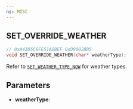 ```yaml
---
ns: MISC
---
```

## SET_OVERRIDE_WEATHER

```c
// 0xA43D5C6FE51ADBEF 0xD9082BB5
void SET_OVERRIDE_WEATHER(char* weatherType);
```

Refer to [`SET_WEATHER_TYPE_NOW`](#_0x29B487C359E19889) for weather types.

## Parameters
* **weatherType**: 

